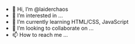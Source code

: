 - 👋 Hi, I’m @laiderchaos
- 👀 I’m interested in ...
- 🌱 I’m currently learning HTML/CSS, JavaScript
- 💞️ I’m looking to collaborate on ...
- 📫 How to reach me ...

<!---
laiderchaos/laiderchaos is a ✨ special ✨ repository because its `README.md` (this file) appears on your GitHub profile.
You can click the Preview link to take a look at your changes.
--->

